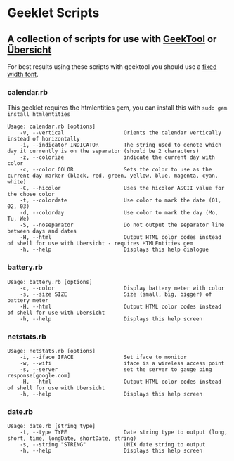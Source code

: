# Geeklet Scripts

## A collection of scripts for use with [GeekTool](http://projects.tynsoe.org/en/geektool/) or [Übersicht](http://tracesof.net/uebersicht/)

For best results using these scripts with geektool you should use a [fixed width font](https://en.wikipedia.org/wiki/Monospaced_font).

### calendar.rb

This geeklet requires the htmlentities gem, you can install this with ```sudo gem install htmlentities```

```
Usage: calendar.rb [options]
    -v, --vertical                   Orients the calendar vertically instead of horizontally
    -i, --indicator INDICATOR        The string used to denote which day it currently is on the separator (should be 2 characters)
    -z, --colorize                   indicate the current day with color
    -c, --color COLOR                Sets the color to use as the current day marker (black, red, green, yellow, blue, magenta, cyan, white)
    -C, --hicolor                    Uses the hicolor ASCII value for the chose color
    -t, --colordate                  Use color to mark the date (01, 02, 03)
    -d, --colorday                   Use color to mark the day (Mo, Tu, We)
    -S, --noseparator                Do not output the separator line between days and dates
    -H, --html                       Output HTML color codes instead of shell for use with Ubersicht - requires HTMLEntities gem
    -h, --help                       Displays this help dialogue
```

### battery.rb
```
Usage: battery.rb [options]
    -c, --color                      Display battery meter with color
    -s, --size SIZE                  Size (small, big, bigger) of battery meter
    -H, --html                       Output HTML color codes instead of shell for use with Ubersicht
    -h, --help                       Displays this help screen
```
### netstats.rb
```
Usage: netstats.rb [options]
    -i, --iface IFACE                Set iface to monitor
    -w, --wifi                       iface is a wireless access point
    -s, --server                     set the server to gauge ping response[google.com]
    -H, --html                       Output HTML color codes instead of shell for use with Ubersicht
    -h, --help                       Displays this help screen
```

### date.rb
```
Usage: date.rb [string type]
    -t, --type TYPE                  Date string type to output (long, short, time, longDate, shortDate, string)
    -s, --string "STRING"            UNIX date string to output
    -h, --help                       Displays this help screen
```
